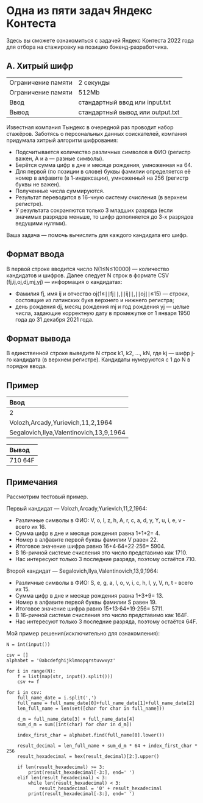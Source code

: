 # Одна из пяти задач Яндекс Контеста
Здесь вы сможете ознакомиться с задачей Яндекс Контеста 2022 года для отбора на стажировку на позицию бэкенд-разработчика.
## A. Хитрый шифр
| | |
|---- |:---- |
|Ограничение памяти | 2 секунды
|Ограничение памяти | 512Mb
|Ввод               | стандартный ввод или input.txt
|Вывод              | стандартный вывод или output.txt

Известная компания Тындекс в очередной раз проводит набор стажёров.
Заботясь о персональных данных соискателей, компания придумала хитрый алгоритм шифрования:
-	Подсчитывается количество различных символов в ФИО (регистр важен, А и а — разные символы).
-	Берётся сумма цифр в дне и месяце рождения, умноженная на 64.
-	Для первой (по позиции в слове) буквы фамилии определяется её номер в алфавите (в 1-индексации), умноженный на 256 (регистр буквы не важен).
-	Полученные числа суммируются.
-	Результат переводится в 16-чную систему счисления (в верхнем регистре).
-	У результата сохраняются только 3 младших разряда (если значимых разрядов меньше, то шифр дополняется до 3-х разрядов ведущими нулями).

Ваша задача — помочь вычислить для каждого кандидата его шифр.

## Формат ввода
В первой строке вводится число N(1≤N≤10000) — количество кандидатов и шифров.
Далее следует N строк в формате CSV (fj,ij,oj,dj,mj,yj) — информация о кандидатах:
-	Фамилия fj, имя ij и отчество oj(1≤∣∣fj∣∣,∣∣ij∣∣,∣∣oj∣∣≤15) — строки, состоящие из латинских букв верхнего и нижнего регистра;
-	день рождения dj, месяц рождения mj и год рождения yj — целые числа, задающие корректную дату в промежутке от 1 января 1950 года до 31 декабря 2021 года.
## Формат вывода
В единственной строке выведите N строк k1, k2, …, kN, где kj — шифр j-го кандидата (в верхнем регистре). Кандидаты нумеруются с 1 до N в порядке ввода.

## Пример
|Ввод|
|:--------------------------------------- |
|2                                        |
|Volozh,Arcady,Yurievich,11,2,1964        |
|Segalovich,Ilya,Valentinovich,13,9,1964  |

|Вывод|
|:---------------|
|710 64F         |

## Примечания
Рассмотрим тестовый пример.

Первый кандидат — Volozh,Arcady,Yurievich,11,2,1964:
-	Различные символы в ФИО: V, o, l, z, h, A, r, c, a, d, y, Y, u, i, e, v - всего их 16.
-	Сумма цифр в дне и месяце рождения равна 1+1+2= 4.
-	Номер в алфавите первой буквы фамилии V равен 22.
-	Итоговое значение шифра равно 16+4⋅64+22⋅256= 5904.
-	В 16-ричной системе счисления это число представимо как 1710.
-	Нас интересуют только 3 последние разряда, поэтому остаётся 710.

Второй кандидат — Segalovich,Ilya,Valentinovich,13,9,1964:
-	Различные символы в ФИО: S, e, g, a, l, o, v, i, c, h, I, y, V, n, t - всего их 15.
-	Сумма цифр в дне и месяце рождения равна 1+3+9= 13.
-	Номер в алфавите первой буквы фамилии S равен 19.
-	Итоговое значение шифра равно 15+13⋅64+19⋅256= 5711.
-	В 16-ричной системе счисления это число представимо как 164F.
-	Нас интересуют только 3 последние разряда, поэтому остаётся 64F.

Мой пример решения(исключительно для ознакомления):
```
N = int(input())

csv = []
alphabet = '0abcdefghijklmnopqrstuvwxyz'

for i in range(N):
    f = list(map(str, input().split()))
    csv += f

for i in csv:
    full_name_date = i.split(',')
    full_name = full_name_date[0]+full_name_date[1]+full_name_date[2]
    len_full_name = len(set([char for char in full_name]))
    
    d_m = full_name_date[3] + full_name_date[4]
    sum_d_m = sum([int(char) for char in d_m])
    
    index_first_char = alphabet.find(full_name[0].lower())
    
    result_decimal = len_full_name + sum_d_m * 64 + index_first_char * 256
    result_hexadecimal = hex(result_decimal)[2:].upper()
    
    if len(result_hexadecimal) >= 3:
        print(result_hexadecimal[-3:], end=' ')
    elif len(result_hexadecimal) < 3:
        while len(result_hexadecimal) < 3:
            result_hexadecimal = '0' + result_hexadecimal
        print(result_hexadecimal[-3:], end=' ')

```
